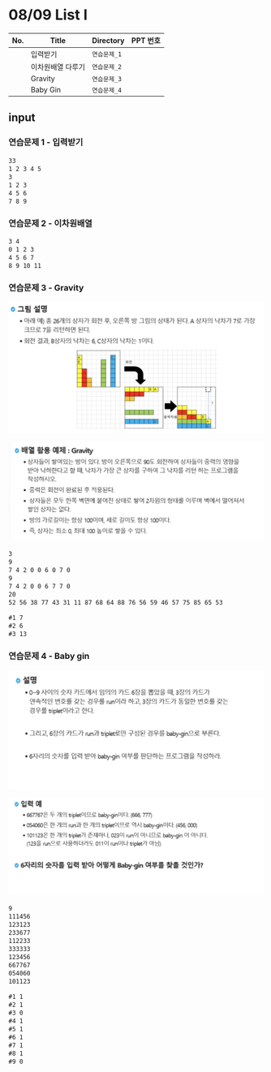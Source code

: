 # 08/09 List I

| No.  | Title             | Directory    | PPT 번호 |
| ---- | ----------------- | ------------ | -------- |
|      | 입력받기           | `연습문제_1` |          |
|      | 이차원배열 다루기   | `연습문제_2` |          |
|      | Gravity           | `연습문제_3` |          |
|      | Baby Gin          | `연습문제_4` |          |



## input

### 연습문제 1 - 입력받기

```
33
1 2 3 4 5
3
1 2 3
4 5 6
7 8 9
```



### 연습문제 2 - 이차원배열

```
3 4
0 1 2 3
4 5 6 7
8 9 10 11
```





### 연습문제 3 - Gravity

![gravity1](README.assets/gravity1.png)

![gravity2](README.assets/gravity2.png)

```
3
9
7 4 2 0 0 6 0 7 0
9
7 4 2 0 0 6 7 7 0
20
52 56 38 77 43 31 11 87 68 64 88 76 56 59 46 57 75 85 65 53
```

```
#1 7
#2 6
#3 13
```





### 연습문제 4 - Baby gin 

![baby-gin1](README.assets/baby-gin1.png)

![baby-gin2](README.assets/baby-gin2.png)

```
9
111456
123123
233677
112233
333333
123456
667767
054060
101123
```

```
#1 1
#2 1
#3 0
#4 1
#5 1
#6 1
#7 1
#8 1
#9 0
```




